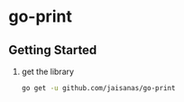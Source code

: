 # go-print

## Getting Started

1. get the library
    ``` bash
    go get -u github.com/jaisanas/go-print
    ```
